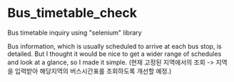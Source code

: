 # Bus_timetable_check
Bus timetable inquiry using "selenium" library

Bus information, which is usually scheduled to arrive at each bus stop, is detailed. But I thought it would be nice to get a wider range of schedules and look at a glance, so I made it simple.
(현재 고정된 지역에서의 조회 -> 지역을 입력받아 해당지역의 버스시간표를 조회하도록 개선할 예정.) 
